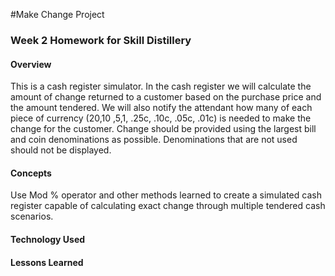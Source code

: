 #Make Change Project

### Week 2 Homework for Skill Distillery

#### Overview

This is a cash register simulator. In the cash register we will calculate the amount of change returned to a customer based on the purchase price and the amount tendered. We will also notify the attendant how many of each piece of currency ($20 ,$10 ,$5 ,$1, .25c, .10c, .05c, .01c) is needed to make the change for the customer. Change should be provided using the largest bill and coin denominations as possible. Denominations that are not used should not be displayed.

#### Concepts

Use Mod % operator and other methods learned to create a simulated cash register capable of calculating exact change through multiple tendered cash scenarios.

#### Technology Used

#### Lessons Learned

